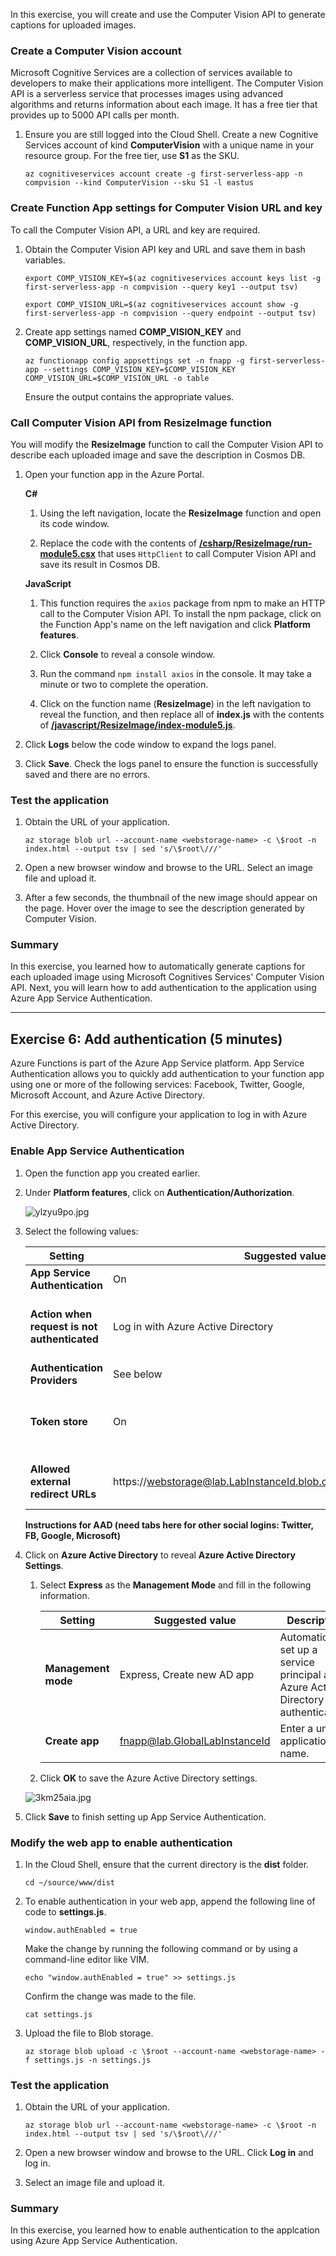 

In this exercise, you will create and use the Computer Vision API to generate captions for uploaded images.

### Create a Computer Vision account

Microsoft Cognitive Services are a collection of services available to developers to make their applications more intelligent. The Computer Vision API is a serverless service that processes images using advanced algorithms and returns information about each image. It has a free tier that provides up to 5000 API calls per month.

1. Ensure you are still logged into the Cloud Shell. Create a new Cognitive Services account of kind **ComputerVision** with a unique name in your resource group. For the free tier, use **S1** as the SKU.

    ```
    az cognitiveservices account create -g first-serverless-app -n compvision --kind ComputerVision --sku S1 -l eastus
    ```

### Create Function App settings for Computer Vision URL and key

To call the Computer Vision API, a URL and key are required.

1. Obtain the Computer Vision API key and URL and save them in bash variables.

    ```
    export COMP_VISION_KEY=$(az cognitiveservices account keys list -g first-serverless-app -n compvision --query key1 --output tsv)
    ```
    ```
    export COMP_VISION_URL=$(az cognitiveservices account show -g first-serverless-app -n compvision --query endpoint --output tsv)
    ```

1. Create app settings named **COMP_VISION_KEY** and **COMP_VISION_URL**, respectively, in the function app.

    ```
    az functionapp config appsettings set -n fnapp -g first-serverless-app --settings COMP_VISION_KEY=$COMP_VISION_KEY COMP_VISION_URL=$COMP_VISION_URL -o table
    ```

    Ensure the output contains the appropriate values.

### Call Computer Vision API from ResizeImage function

You will modify the **ResizeImage** function to call the Computer Vision API to describe each uploaded image and save the description in Cosmos DB.

1. Open your function app in the Azure Portal.

    **C#**

    1. Using the left navigation, locate the **ResizeImage** function and open its code window.

    1. Replace the code with the contents of [**/csharp/ResizeImage/run-module5.csx**](https://raw.githubusercontent.com/Azure-Samples/functions-first-serverless-web-application/master/csharp/ResizeImage/run-module5.csx) that uses `HttpClient` to call Computer Vision API and save its result in Cosmos DB.

    **JavaScript**

    1. This function requires the `axios` package from npm to make an HTTP call to the Computer Vision API. To install the npm package, click on the Function App's name on the left navigation and click **Platform features**.

    1. Click **Console** to reveal a console window.

    1. Run the command `npm install axios` in the console. It may take a minute or two to complete the operation.

    1. Click on the function name (**ResizeImage**) in the left navigation to reveal the function, and then replace all of **index.js** with the contents of [**/javascript/ResizeImage/index-module5.js**](https://raw.githubusercontent.com/Azure-Samples/functions-first-serverless-web-application/master/javascript/ResizeImage/index-module5.js).

1. Click **Logs** below the code window to expand the logs panel.

1. Click **Save**. Check the logs panel to ensure the function is successfully saved and there are no errors.

### Test the application

1. Obtain the URL of your application.

    ```
    az storage blob url --account-name <webstorage-name> -c \$root -n index.html --output tsv | sed 's/\$root\///'
    ```

1. Open a new browser window and browse to the URL. Select an image file and upload it.

1. After a few seconds, the thumbnail of the new image should appear on the page. Hover over the image to see the description generated by Computer Vision.


### Summary

In this exercise, you learned how to automatically generate captions for each uploaded image using Microsoft Cognitives Services' Computer Vision API. Next, you will learn how to add authentication to the application using Azure App Service Authentication.


---

## Exercise 6: Add authentication (5 minutes)

Azure Functions is part of the Azure App Service platform. App Service Authentication allows you to quickly add authentication to your function app using one or more of the following services: Facebook, Twitter, Google, Microsoft Account, and Azure Active Directory.

For this exercise, you will configure your application to log in with Azure Active Directory.

### Enable App Service Authentication

1. Open the function app you created earlier.

1. Under **Platform features**, click on **Authentication/Authorization**.

    ![ylzyu9po.jpg](../images/ylzyu9po.jpg)

1. Select the following values:
    
    | Setting      |  Suggested value   | Description                                        |
    | --- | --- | ---|
    | **App Service Authentication** | On | Enable authentication. |
    | **Action when request is not authenticated** | Log in with Azure Active Directory | Select a configured authentication method (below). |
    | **Authentication Providers** | See below | See below |
    | **Token store** | On | Allow App Service to store and manage tokens. |
    | **Allowed external redirect URLs** | https://webstorage@lab.LabInstanceId.blob.core.windows.net/index.html | Add an entry for the URL of your application. |
    
    **Instructions for AAD (need tabs here for other social logins: Twitter, FB, Google, Microsoft)**

1. Click on **Azure Active Directory** to reveal **Azure Active Directory Settings**.

    1. Select **Express** as the **Management Mode** and fill in the following information.
    
        | Setting      |  Suggested value   | Description                                        |
        | --- | --- | ---|
        | **Management mode** | Express, Create new AD app | Automatically set up a service principal and Azure Active Directory authentication. |
        | **Create app** | fnapp@lab.GlobalLabInstanceId | Enter a unique application name. |
    
    1. Click **OK** to save the Azure Active Directory settings.

    ![3km25aia.jpg](../images/3km25aia.jpg)

1. Click **Save** to finish setting up App Service Authentication.

### Modify the web app to enable authentication

1. In the Cloud Shell, ensure that the current directory is the **dist** folder.

    ```
    cd ~/source/www/dist
    ```

1. To enable authentication in your web app, append the following line of code to **settings.js**.

    `window.authEnabled = true`

    Make the change by running the following command or by using a command-line editor like VIM.

    ```
    echo "window.authEnabled = true" >> settings.js
    ```

    Confirm the change was made to the file.

    ```
    cat settings.js
    ```

1. Upload the file to Blob storage.

    ```
    az storage blob upload -c \$root --account-name <webstorage-name> -f settings.js -n settings.js
    ```

### Test the application

1. Obtain the URL of your application.

    ```
    az storage blob url --account-name <webstorage-name> -c \$root -n index.html --output tsv | sed 's/\$root\///'
    ```

1. Open a new browser window and browse to the URL. Click **Log in** and log in.

1. Select an image file and upload it.
    

### Summary

In this exercise, you learned how to enable authentication to the applcation using Azure App Service Authentication.